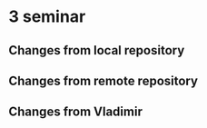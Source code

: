 # 3 seminar

## Changes from local repository

## Changes from remote repository

## Changes from Vladimir